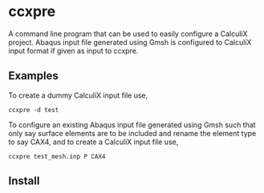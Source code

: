 # ccxpre
A command line program that can be used to easily configure a CalculiX project. Abaqus input file generated using Gmsh is configured to CalculiX input format if given as input to ccxpre.

## Examples
To create a dummy CalculiX input file use,

`ccxpre -d test`

To configure an existing Abaqus input file generated using Gmsh such that only say surface elements are to be included and rename the element type to say CAX4, and to create a CalculiX input file use,

`ccxpre test_mesh.inp P CAX4`

## Install
